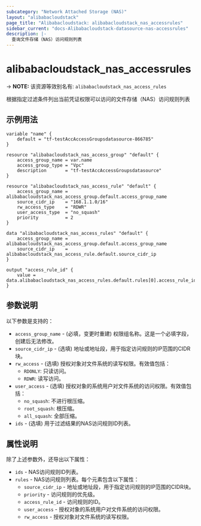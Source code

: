 ```yaml
---
subcategory: "Network Attached Storage (NAS)"
layout: "alibabacloudstack"
page_title: "Alibabacloudstack: alibabacloudstack_nas_accessrules"
sidebar_current: "docs-Alibabacloudstack-datasource-nas-accessrules"
description: |- 
  查询文件存储（NAS）访问规则列表
---
```


# alibabacloudstack_nas_accessrules
-> **NOTE:** 该资源等效别名有: `alibabacloudstack_nas_access_rules`

根据指定过滤条件列出当前凭证权限可以访问的文件存储（NAS）访问规则列表

## 示例用法

```hcl
variable "name" {
    default = "tf-testAccAccessGroupsdatasource-866785"
}

resource "alibabacloudstack_nas_access_group" "default" {
    access_group_name = var.name
    access_group_type = "Vpc"
    description       = "tf-testAccAccessGroupsdatasource"
}

resource "alibabacloudstack_nas_access_rule" "default" {
    access_group_name = alibabacloudstack_nas_access_group.default.access_group_name
    source_cidr_ip    = "168.1.1.0/16"
    rw_access_type    = "RDWR"
    user_access_type  = "no_squash"
    priority          = 2
}

data "alibabacloudstack_nas_access_rules" "default" {
    access_group_name = alibabacloudstack_nas_access_group.default.access_group_name
    source_cidr_ip    = alibabacloudstack_nas_access_rule.default.source_cidr_ip
}

output "access_rule_id" {
    value = data.alibabacloudstack_nas_access_rules.default.rules[0].access_rule_id
}
```

## 参数说明

以下参数是支持的：

* `access_group_name` - (必填，变更时重建) 权限组名称。这是一个必填字段，创建后无法修改。
* `source_cidr_ip` - (选填) 地址或地址段，用于指定访问规则的IP范围的CIDR块。
* `rw_access` - (选填) 授权对象对文件系统的读写权限。有效值包括：
  * `RDONLY`: 只读访问。
  * `RDWR`: 读写访问。
* `user_access` - (选填) 授权对象的系统用户对文件系统的访问权限。有效值包括：
  * `no_squash`: 不进行根压缩。
  * `root_squash`: 根压缩。
  * `all_squash`: 全部压缩。
* `ids` - (选填) 用于过滤结果的NAS访问规则ID列表。

## 属性说明

除了上述参数外，还导出以下属性：

* `ids` - NAS访问规则ID列表。
* `rules` - NAS访问规则列表。每个元素包含以下属性：
  * `source_cidr_ip` - 地址或地址段，用于指定访问规则的IP范围的CIDR块。
  * `priority` - 访问规则的优先级。
  * `access_rule_id` - 访问规则的ID。
  * `user_access` - 授权对象的系统用户对文件系统的访问权限。
  * `rw_access` - 授权对象对文件系统的读写权限。